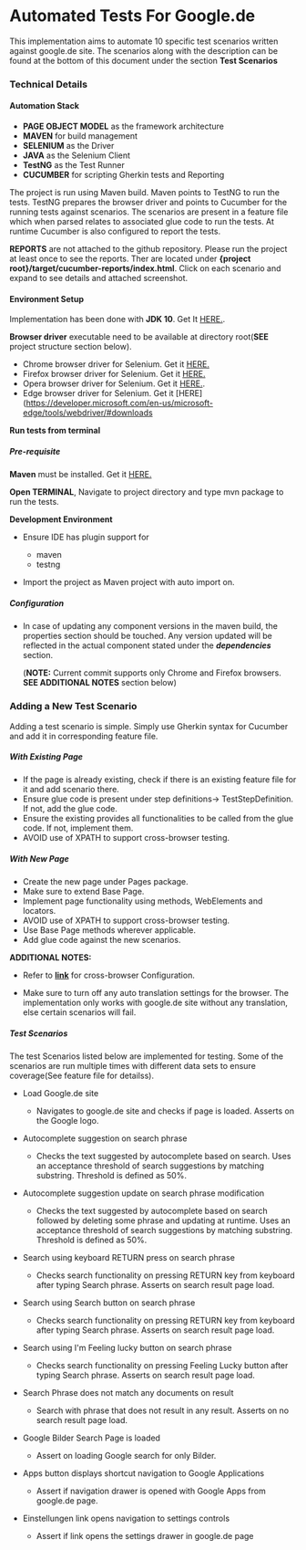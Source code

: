 # Automated Tests For Google.de

This implementation aims to automate 10 specific test scenarios written against google.de site. The scenarios along with the description can be found at the bottom of this document under the section **Test Scenarios**


### Technical Details

#### Automation Stack
* **PAGE OBJECT MODEL** as the framework architecture
* **MAVEN** for build management
* **SELENIUM** as the Driver
* **JAVA** as the Selenium Client
* **TestNG** as the Test Runner
* **CUCUMBER** for scripting Gherkin tests and Reporting

The project is run using Maven build. Maven points to TestNG to run the tests. TestNG prepares the browser driver and points to Cucumber for the running tests against scenarios. The scenarios are present in a feature file which when parsed relates to associated glue code to run the tests. At runtime Cucumber is also configured to report the tests.

**REPORTS** are not attached to the github repository. Please run the project at least once to see the reports. Ther are located under **{project root}/target/cucumber-reports/index.html**. Click on each scenario and expand to see details and attached screenshot.


#### Environment Setup

Implementation has been done with **JDK 10**. Get It [HERE.](http://www.oracle.com/technetwork/java/javase/downloads/jdk10-downloads-4416644.html).

**Browser driver** executable need to be available at directory root(**SEE** project structure section below).
  * Chrome browser driver for Selenium. Get it [HERE.](https://sites.google.com/a/chromium.org/chromedriver/downloads)
  * Firefox browser driver for Selenium. Get it [HERE.](https://github.com/mozilla/geckodriver/releases)
  * Opera browser driver for Selenium. Get it [HERE.](https://github.com/operasoftware/operachromiumdriver/releases).
  * Edge browser driver for Selenium. Get it [HERE](https://developer.microsoft.com/en-us/microsoft-edge/tools/webdriver/#downloads


**Run tests from terminal**

##### Pre-requisite
**Maven** must be installed. Get it [HERE.](https://maven.apache.org/download.cgi)

**Open TERMINAL**, Navigate to project directory and type mvn package to run the tests.

**Development Environment**
* Ensure IDE has plugin support for
  * maven
  * testng


* Import the project as Maven project with auto import on.


##### Configuration
* In case of updating any component versions in the maven build, the properties section should be touched. Any version updated will be reflected in the actual component stated under the _**dependencies**_ section.



  (**NOTE:** Current commit supports only Chrome and Firefox browsers. **SEE ADDITIONAL NOTES** section below)


### Adding a New Test Scenario

Adding a test scenario is simple. Simply use Gherkin syntax for Cucumber and add it in corresponding feature file.

##### With Existing Page

* If the page is already existing, check if there is an existing feature file for it and add scenario there.
* Ensure glue code is present under step definitions-> TestStepDefinition. If not, add the glue code.
* Ensure the existing provides all functionalities to be called from the glue code. If not, implement them.
* AVOID use of XPATH to support cross-browser testing.

##### With New Page

* Create the new page under Pages package.
* Make sure to extend Base Page.
* Implement page functionality using methods, WebElements and locators.
* AVOID use of XPATH to support cross-browser testing.
* Use Base Page methods wherever applicable.
* Add glue code against the new scenarios.



**ADDITIONAL NOTES:**

* Refer to [**link**](http://pragmatictestlabs.com/2018/01/30/cross-browser-testing-selenium/) for cross-browser Configuration.


* Make sure to turn off any auto translation settings for the browser. The implementation only works with google.de site without any translation, else certain scenarios will fail.

##### Test Scenarios

The test Scenarios listed below are implemented for testing. Some of the scenarios are run multiple times with different data sets to ensure coverage(See feature file for detailss).

* Load Google.de site
  * Navigates to google.de site and checks if page is loaded. Asserts on the Google logo.


* Autocomplete suggestion on search phrase
  * Checks the text suggested by autocomplete based on search. Uses an acceptance threshold of search suggestions by matching substring. Threshold is defined as 50%.


* Autocomplete suggestion update on search phrase modification
  * Checks the text suggested by autocomplete based on search followed by deleting some phrase and updating at runtime. Uses an acceptance threshold of search suggestions by matching substring. Threshold is defined as 50%.


* Search using keyboard RETURN press on search phrase
  * Checks search functionality on pressing RETURN key from keyboard after typing Search phrase. Asserts on search result page load.


* Search using Search button on search phrase
  * Checks search functionality on pressing RETURN key from keyboard after typing Search phrase. Asserts on search result page load.


* Search using I'm Feeling lucky button on search phrase
  * Checks search functionality on pressing Feeling Lucky button  after typing Search phrase. Asserts on search result page load.


* Search Phrase does not match any documents on result
  * Search with phrase that does not result in any result. Asserts on no search result page load.


* Google Bilder Search Page is loaded
  * Assert on loading Google search for only Bilder.


* Apps button displays shortcut navigation to Google Applications
  * Assert if navigation drawer is opened with Google Apps from google.de page.


* Einstellungen link opens navigation to settings controls
  * Assert if link opens the settings drawer in google.de page
